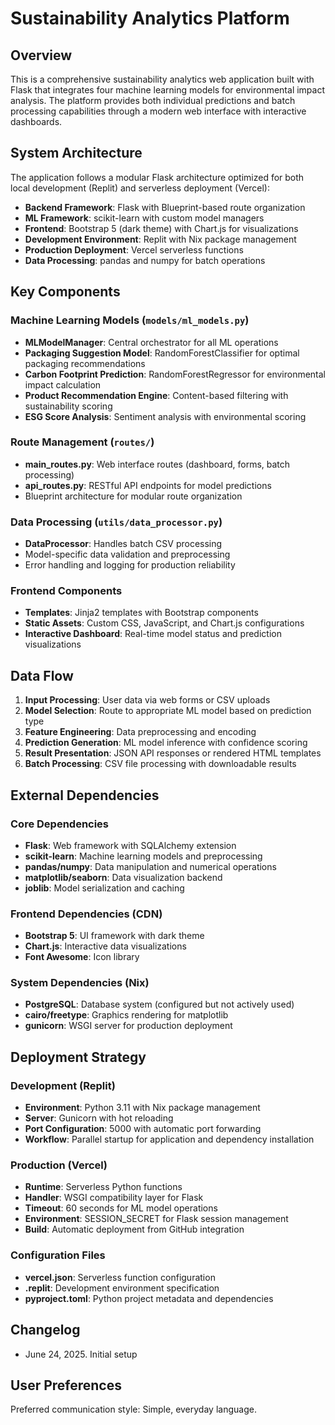 # Sustainability Analytics Platform

## Overview

This is a comprehensive sustainability analytics web application built with Flask that integrates four machine learning models for environmental impact analysis. The platform provides both individual predictions and batch processing capabilities through a modern web interface with interactive dashboards.

## System Architecture

The application follows a modular Flask architecture optimized for both local development (Replit) and serverless deployment (Vercel):

- **Backend Framework**: Flask with Blueprint-based route organization
- **ML Framework**: scikit-learn with custom model managers
- **Frontend**: Bootstrap 5 (dark theme) with Chart.js for visualizations
- **Development Environment**: Replit with Nix package management
- **Production Deployment**: Vercel serverless functions
- **Data Processing**: pandas and numpy for batch operations

## Key Components

### Machine Learning Models (`models/ml_models.py`)
- **MLModelManager**: Central orchestrator for all ML operations
- **Packaging Suggestion Model**: RandomForestClassifier for optimal packaging recommendations
- **Carbon Footprint Prediction**: RandomForestRegressor for environmental impact calculation
- **Product Recommendation Engine**: Content-based filtering with sustainability scoring
- **ESG Score Analysis**: Sentiment analysis with environmental scoring

### Route Management (`routes/`)
- **main_routes.py**: Web interface routes (dashboard, forms, batch processing)
- **api_routes.py**: RESTful API endpoints for model predictions
- Blueprint architecture for modular route organization

### Data Processing (`utils/data_processor.py`)
- **DataProcessor**: Handles batch CSV processing
- Model-specific data validation and preprocessing
- Error handling and logging for production reliability

### Frontend Components
- **Templates**: Jinja2 templates with Bootstrap components
- **Static Assets**: Custom CSS, JavaScript, and Chart.js configurations
- **Interactive Dashboard**: Real-time model status and prediction visualizations

## Data Flow

1. **Input Processing**: User data via web forms or CSV uploads
2. **Model Selection**: Route to appropriate ML model based on prediction type
3. **Feature Engineering**: Data preprocessing and encoding
4. **Prediction Generation**: ML model inference with confidence scoring
5. **Result Presentation**: JSON API responses or rendered HTML templates
6. **Batch Processing**: CSV file processing with downloadable results

## External Dependencies

### Core Dependencies
- **Flask**: Web framework with SQLAlchemy extension
- **scikit-learn**: Machine learning models and preprocessing
- **pandas/numpy**: Data manipulation and numerical operations
- **matplotlib/seaborn**: Data visualization backend
- **joblib**: Model serialization and caching

### Frontend Dependencies (CDN)
- **Bootstrap 5**: UI framework with dark theme
- **Chart.js**: Interactive data visualizations
- **Font Awesome**: Icon library

### System Dependencies (Nix)
- **PostgreSQL**: Database system (configured but not actively used)
- **cairo/freetype**: Graphics rendering for matplotlib
- **gunicorn**: WSGI server for production deployment

## Deployment Strategy

### Development (Replit)
- **Environment**: Python 3.11 with Nix package management
- **Server**: Gunicorn with hot reloading
- **Port Configuration**: 5000 with automatic port forwarding
- **Workflow**: Parallel startup for application and dependency installation

### Production (Vercel)
- **Runtime**: Serverless Python functions
- **Handler**: WSGI compatibility layer for Flask
- **Timeout**: 60 seconds for ML model operations
- **Environment**: SESSION_SECRET for Flask session management
- **Build**: Automatic deployment from GitHub integration

### Configuration Files
- **vercel.json**: Serverless function configuration
- **.replit**: Development environment specification
- **pyproject.toml**: Python project metadata and dependencies

## Changelog

- June 24, 2025. Initial setup

## User Preferences

Preferred communication style: Simple, everyday language.